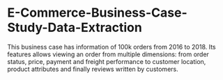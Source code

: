 # E-Commerce-Business-Case-Study-Data-Extraction
This business case has information of 100k orders from 2016 to 2018. Its features allows viewing an order from multiple dimensions: from order status, price, payment and freight performance to customer location, product attributes and finally reviews written by customers.
